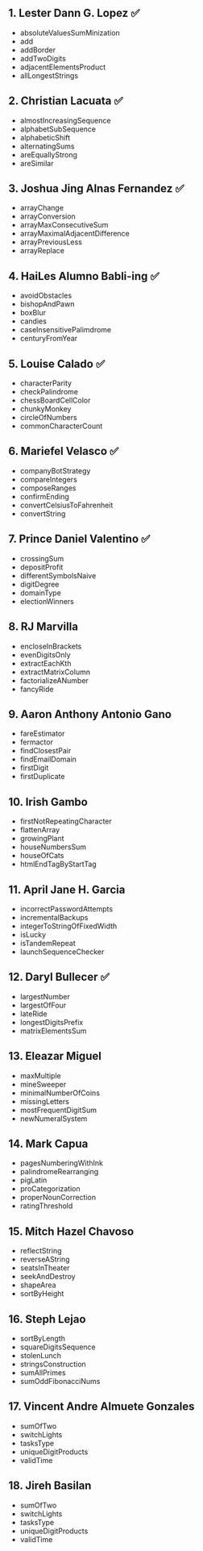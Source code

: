 ## 1. Lester Dann G. Lopez ✅
- absoluteValuesSumMinization
- add
- addBorder
- addTwoDigits
- adjacentElementsProduct
- allLongestStrings

## 2. Christian Lacuata ✅
- almostIncreasingSequence
- alphabetSubSequence
- alphabeticShift
- alternatingSums
- areEquallyStrong
- areSimilar

## 3. Joshua Jing Alnas Fernandez ✅
- arrayChange
- arrayConversion
- arrayMaxConsecutiveSum
- arrayMaximalAdjacentDifference
- arrayPreviousLess
- arrayReplace

## 4. HaiLes Alumno Babli-ing ✅
- avoidObstacles
- bishopAndPawn
- boxBlur
- candies
- caseInsensitivePalimdrome
- centuryFromYear

## 5. Louise Calado ✅
- characterParity
- checkPalindrome
- chessBoardCellColor
- chunkyMonkey
- circleOfNumbers
- commonCharacterCount

## 6. Mariefel Velasco ✅
- companyBotStrategy
- compareIntegers
- composeRanges
- confirmEnding
- convertCelsiusToFahrenheit
- convertString

## 7. Prince Daniel Valentino ✅
- crossingSum
- depositProfit
- differentSymbolsNaive
- digitDegree
- domainType
- electionWinners

## 8. RJ Marvilla
- encloseInBrackets
- evenDigitsOnly
- extractEachKth
- extractMatrixColumn
- factorializeANumber
- fancyRide

## 9. Aaron Anthony Antonio Gano
- fareEstimator
- fermactor
- findClosestPair
- findEmailDomain
- firstDigit
- firstDuplicate

## 10. Irish Gambo
- firstNotRepeatingCharacter
- flattenArray
- growingPlant
- houseNumbersSum
- houseOfCats
- htmlEndTagByStartTag

## 11. April Jane H. Garcia
- incorrectPasswordAttempts
- incrementalBackups
- integerToStringOfFixedWidth
- isLucky
- isTandemRepeat
- launchSequenceChecker

## 12. Daryl Bullecer ✅
- largestNumber
- largestOfFour
- lateRide
- longestDigitsPrefix
- matrixElementsSum

## 13. Eleazar Miguel
- maxMultiple
- mineSweeper
- minimalNumberOfCoins
- missingLetters
- mostFrequentDigitSum
- newNumeralSystem

## 14. Mark Capua
- pagesNumberingWithInk
- palindromeRearranging
- pigLatin
- proCategorization
- properNounCorrection
- ratingThreshold

## 15. Mitch Hazel Chavoso
- reflectString
- reverseAString
- seatsInTheater
- seekAndDestroy
- shapeArea
- sortByHeight

## 16. Steph Lejao
- sortByLength
- squareDigitsSequence
- stolenLunch
- stringsConstruction
- sumAllPrimes
- sumOddFibonacciNums

## 17. Vincent Andre Almuete Gonzales
- sumOfTwo
- switchLights
- tasksType
- uniqueDigitProducts
- validTime

## 18. Jireh Basilan
- sumOfTwo
- switchLights
- tasksType
- uniqueDigitProducts
- validTime
